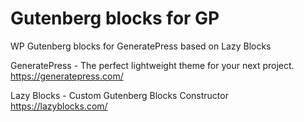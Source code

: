 # Gutenberg blocks for GP
WP Gutenberg blocks for GeneratePress based on Lazy Blocks


GeneratePress - The perfect lightweight theme for your next project.
https://generatepress.com/

Lazy Blocks - Custom Gutenberg Blocks Constructor
https://lazyblocks.com/
